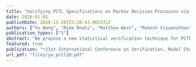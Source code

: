 ```yaml
---
title: "Verifying PCTL Specifications on Markov Decision Processes via Reinforcement Learning"
date: 2020-01-01
publishDate: 2019-11-28T23:30:43.965331Z
authors: ["Yu Wang", "Nima Roohi", "Matthew West", "Mahesh Viswanathan", "Geir E. Dullerud"]
publication_types: ["1"]
abstract: "We propose a new statistical verification technique for PCTL$*̂$ logic, which unifies Probabilistic Computational Tree Logic (PCTL) and Linear Time Logic (LTL), on labeled Markov Decision Processes (MDPs) with unknown transition probabilities using reinforcement learning. We first show that verifying a non-nested PCTL$̂$ formula on a MDP is equivalent to estimating the reachability probability of a goal set on the product MDP of the original MDP and a Muller automaton modeling the corresponding LTL specification. Then, we develop Q-learning algorithms to statistically estimate reachability probability on the product MDP, with the optimal policy identified and evaluated using the principle of optimism in the face of uncertainty (OFU). Specifically, we construct upper confidence bounds (UCB) for each state-action pair from previous samples, and explore the best action with the highest UCB. Using the OFU principle, we design termination conditions for any desired confidence level, and prove the correctness of the proposed algorithms. Finally, we evaluate the proposed algorithms on several case studies."
featured: true
publication: "*21st International Conference on Verification, Model Checking, and Abstract Interpretation (VMCAI) (Under Review)*"
url_pdf: "files/yw_pctl20.pdf"
---
```


